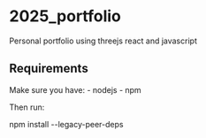 # 2025_portfolio
Personal portfolio using threejs react and javascript

## Requirements

Make sure you have:
    - nodejs
    - npm

Then run:
 
npm install --legacy-peer-deps
